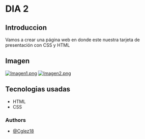 # DIA 2

## Introduccion

Vamos a crear una página web en donde este nuestra tarjeta de presentación con CSS y HTML
## Imagen 

[![Imagen1.png](https://i.postimg.cc/28BPcGgS/Imagen1.png)](https://postimg.cc/tYpS73XK)
[![Imagen2.png](https://i.postimg.cc/QdGvR5rk/Imagen2.png)](https://postimg.cc/HVzSMrnV)


## Tecnologias usadas
* HTML
* CSS

### Authors

- [@Cglez18](https://github.com/Cglez18)

